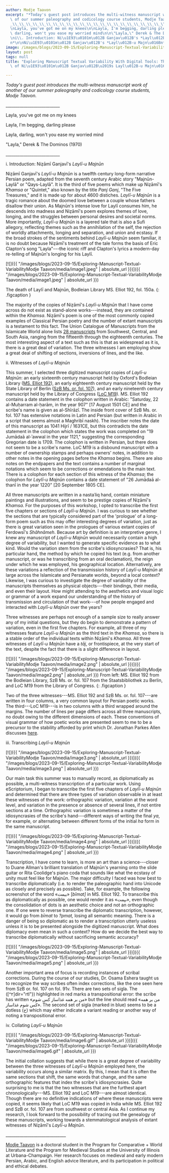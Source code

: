 ```yaml
---
author: Modje Taavon
excerpt: "*Today's guest post introduces the multi-witness manuscript work of another\
  \ of our summer paleography and codicology course students, Modje Taavon.*\n\n\\\
  _\\_\\_\\_\\_\\_\\_\\_\\_\\_\\_\\_\\_\\_\\_\\_\\_\\_\\_\\_\\_\\_\\_\\_\\_\\_\\_\n\
  \nLayla, you've got me on my knees\n\nLayla, I'm begging, darling please\n\nLayla,\
  \ darling, won't you ease my worried mind\n\n\"Layla,\" Derek & The Dominos (1970)\n\
  \ni\\. Introduction: Ni\u1E93\u0101m\u012B Ganjav\u012B's *Layl\u012B-u Majn\u016B\
  n*\n\nNi\u1E93\u0101m\u012B Ganjav\u012B's *Layl\u012B-u Majn\u016Bn*..."
image: /images/blogs/2023-09-15/Exploring-Manuscript-Textual-VariabilityModje Taavon/media/image1.jpeg
layout: post
tags: null
title: "Exploring Manuscript Textual Variability With Digital Tools: The Many Afterlives\
  \ of Ni\u1E93\u0101m\u012B Ganjav\u012B\u2019s Layl\u012B-u Majn\u016Bn"

---
```

*Today's guest post introduces the multi-witness manuscript work of another of our summer paleography and codicology course students, Modje Taavon.*

\_\_\_\_\_\_\_\_\_\_\_\_\_\_\_\_\_\_\_\_\_\_\_\_\_\_\_

Layla, you've got me on my knees

Layla, I'm begging, darling please

Layla, darling, won't you ease my worried mind

"Layla," Derek & The Dominos (1970)

\_\_\_\_\_\_\_\_\_\_\_\_\_\_\_\_\_\_\_\_\_\_\_\_\_\_\_

i\. Introduction: Niẓāmī Ganjavī's *Laylī-u Majnūn*

Niẓāmī Ganjavī's *Laylī-u Majnūn* is a twelfth century long-form narrative Persian poem, adapted from the seventh century Arabic story "Majnūn-Laylā" or "Qays-Laylā". It is the third of five poems which make up Niẓāmī's *Khamsa* or "Quintet," also known by the title *Panj Ganj*, "The Five Treasures," and it is made up for about 4600 distiches. *Laylī-u Majnūn* is a tragic romance about the doomed love between a couple whose fathers disallow their union. As Majnūn's intense love for Laylī consumes him, he descends into madness and Niẓāmī's poem explores themes of love, longing, and the struggles between personal desires and societal norms. More importantly, *Laylī-u Majnūn* is a layered tale that is also a Sufi allegory, reflecting themes such as the annihilation of the self, the rejection of worldly attachments, longing and separation, and union and ecstasy. If the broad strokes of the sentiments behind *Laylī-u Majnūn* seem familiar, it is no doubt because Niẓāmī's treatment of the tale forms the basis of Eric Clapton's song "Layla"---the iconic riff and Clapton's lyrics a modern-day re-telling of Majnūn's longing for his Laylī.

[![]({{ "/images/blogs/2023-09-15/Exploring-Manuscript-Textual-VariabilityModje Taavon/media/image1.jpeg" | absolute_url }})]({{ "/images/blogs/2023-09-15/Exploring-Manuscript-Textual-VariabilityModje Taavon/media/image1.jpeg" | absolute_url }})

The death of Laylī and Majnūn, Bodleian Library MS. Elliot 192, fol. 150a.
{: .figcaption }

The majority of the copies of Niẓāmī's *Laylī-u Majnūn* that I have come across do not exist as stand-alone works---instead, they are contained within the *Khamsa*. Niẓāmī's poem is one of the most commonly copied examples of Classical Persian poetry and the number of extant manuscripts is a testament to this fact. The Union Catalogue of Manuscripts from the Islamicate World alone lists [28 manuscripts](https://www.fihrist.org.uk/catalog/work_20432) from Southwest, Central, and South Asia, ranging from the fifteenth through the eighteenth centuries. The most interesting aspect of a text such as this is that as widespread as it is, there is a great deal of variation. The three witnesses I am employing show a great deal of shifting of sections, inversions of lines, and the like.  

ii\. Witnesses of *Laylī-u Majnūn*

This summer, I selected three digitized manuscript copies of *Laylī-u Majnūn*: an early sixteenth century manuscript held by Oxford's Bodleian Library ([MS. Elliot 192](https://digital.bodleian.ox.ac.uk/objects/ed3dac54-cfc0-43b5-9eb7-6214abe98094/surfaces/665d6738-dd98-4ee0-a0e7-916d9175f7c4/)), an early eighteenth century manuscript held by the State Library of Berlin ([SzB Ms. or. fol. 107](https://mirador.staatsbibliothek-berlin.de/?manifest=https://content.staatsbibliothek-berlin.de/dc/767873440/manifest)), and an early nineteenth century manuscript held by the Library of Congress ([LoC M19](https://www.loc.gov/resource/plmp.m019/?sp=531&st=image)). MS. Elliot 192 contains a date statement in the colophon written in Arabic: "Saturday, 22 al-Muḥarram al-ḥarām, in the year 907" \[17 August 1501 CE\] and the scribe's name is given as al-Shīrāzī. The inside front cover of SzB Ms. or. fol. 107 has extensive notations in Latin and Persian (but written in Arabic in a script that seems almost a Maghribī naskh). The inscriber notes the date of this manuscript as 1041 Hijrī / 1631CE, but this contradicts the date statement in the colophon which states the work was completed on "19 Jumādaā al-ʾawwal in the year 1121," suggesting the corresponding Gregorian date is 1709. The colophon is written in Persian, but there does not seem to be a scribe's name. LoC M19 is a disbound manuscript with a number of ownership stamps and perhaps owners' notes, in addition to other notes in the opening pages before the *Khamsa* begins. There are also notes on the endpapers and the text contains a number of marginal notations which seem to be corrections or emendations to the main text. There is a colophon for each section of this witness of the *Khamsa*; the colophon for *Laylī-u Majnūn* contains a date statement of "26 Jumādaā al-thanī in the year 1220" \[20 September 1805 CE\].

All three manuscripts are written in a nastaʿliq hand, contain miniature paintings and illustrations, and seem to be prestige copies of Niẓāmī's *Khamsa*. For the purposes of this workshop, I opted to transcribe the first five chapters or sections of *Laylī-u Majnūn*. I was curious to see whether the sections that are typically considered part of the 'prologue' of a long-form poem such as this may offer interesting degrees of variation, just as there is great variation seen in the prologues of various extant copies of Ferdowsī's *Shāhnāmeh*. Because art by definition is an interpretive genre, I knew any manuscript of *Laylī-u Majnūn* would necessarily contain a high degree of variability, but I wanted to generate specific evidence as to what kind. Would the variation stem from the scribe's idiosyncrasies? That is, his particular hand, the method by which he copied his text (e.g. from another manuscript, or was he transcribing from an oral declamation), the reign under which he was employed, his geographical location. Alternatively, are these variations a reflection of the transmission history of *Laylī-u Majnūn* at large across the Islamicate and Persianate worlds, beyond a local context? Likewise, I was curious to investigate the degree of variability of the manuscripts themselves as physical objects---their bindings, their media, and even their layout. How might attending to the aesthetics and visual logic or grammar of a work expand our understanding of the history of transmission and circulation of that work---of how people engaged and interacted with *Laylī-u Majnūn* over the years?

Three witnesses are perhaps not enough of a sample size to really answer any of my initial questions, but they do begin to demonstrate a pattern of variation, even in the first five chapters. For example, all three of my witnesses feature *Laylī-u Majnūn* as the third text in the *Khamsa*, so there is a stable order of the individual texts within Niẓāmī's *Khamsa*. All three witnesses of *Laylī-u Majnūn* have a *tāj*, or frontispiece, at the very start of the text, despite the fact that there is a slight difference in layout.

[![]({{ "/images/blogs/2023-09-15/Exploring-Manuscript-Textual-VariabilityModje Taavon/media/image2.png" | absolute_url }})]({{ "/images/blogs/2023-09-15/Exploring-Manuscript-Textual-VariabilityModje Taavon/media/image2.png" | absolute_url }})
From left: MS. Elliot 192 from the Bodleian Library, SzB Ms. or. fol. 107 from the Staatsbibliothek zu Berlin, and LoC M19 from the Library of Congress.
{: .figcaption }


Two of the three witnesses---MS. Elliot 192 and SzB Ms. or. fol. 107---are written in four columns, a very common layout for Persian poetic works. The third---LoC M19---is in two columns with a third wrapped around the margins. The number of lines per page differs across all three manuscripts, no doubt owing to the different dimensions of each. These conventions of visual grammar of how poetic works are presented seem to me to be a precursor to the stability afforded by print which Dr. Jonathan Parkes Allen discusses [here](https://openiti.org/2023/08/22/Exploring-Manuscript-Textual-Variability.html).

iii\. Transcribing *Laylī-u Majnūn*

[![]({{ "/images/blogs/2023-09-15/Exploring-Manuscript-Textual-VariabilityModje Taavon/media/image3.png" | absolute_url }})]({{ "/images/blogs/2023-09-15/Exploring-Manuscript-Textual-VariabilityModje Taavon/media/image3.png" | absolute_url }})

Our main task this summer was to manually record, as diplomatically as possible, a multi-witness transcription of a particular work. Using eScriptorium, I began to transcribe the first five chapters of *Laylī-u Majnūn* and determined that there are three types of variation observable in at least these witnesses of the work: orthographic variation, variation at the word level, and variation in the presence or absence of several lines, if not entire sections at a time. Orthographic variation is sometimes a matter of the idiosyncrasies of the scribe's hand---different ways of writing the final *ya*, for example, or alternating between different forms of the initial *ha* form in the same manuscript.

[![]({{ "/images/blogs/2023-09-15/Exploring-Manuscript-Textual-VariabilityModje Taavon/media/image4.png" | absolute_url }})]({{ "/images/blogs/2023-09-15/Exploring-Manuscript-Textual-VariabilityModje Taavon/media/image4.png" | absolute_url }})

Transcription, I have come to learn, is more an art than a science---closer to Duane Allman's brilliant translation of Majnūn's yearning onto the slide guitar or Rita Coolidge's piano coda that sounds like what the ecstasy of unity must feel like for Majnūn. The major difficulty I faced was how best to transcribe diplomatically (i.e. to render the paleographic hand into Unicode as closely and precisely as possible). Take, for example, the following screenshot of the word «بیمت» \[*bīmat\]* in MS. Elliot 192. To transcribe this as diplomatically as possible, one would render it as «ٮپمت», even though the consolidation of dots is an aesthetic choice and not an orthographic one. If one were to reverse transcribe the diplomatic transcription, however, it would go from *bīmat* to *?pmat,* losing all semantic meaning. There is a danger of being so diplomatic as to render a transcription utterly useless unless it is to be presented alongside the digitized manuscript. What does diplomacy even mean in such a context? How do we decide the best way to transcribe diplomatically without sacrificing semantic accuracy?

[![]({{ "/images/blogs/2023-09-15/Exploring-Manuscript-Textual-VariabilityModje Taavon/media/image5.png" | absolute_url }})]({{ "/images/blogs/2023-09-15/Exploring-Manuscript-Textual-VariabilityModje Taavon/media/image5.png" | absolute_url }})

Another important area of focus is recording instances of scribal corrections. During the course of our studies, Dr. Osama Eshera taught us to recognize the way scribes often index corrections, like the one seen here from SzB or. fol. 107 on fol. 91v. There are two sets of sigla. The ([^۲]dir="rtl"}) highlighted in red marks a transpositional error: the scribe has written «من بر همه غذاساز کس شوم» but the line should read «من بر همه کس شوم غذاساز». The second set of sigla (marked in blue) seems to be a dotless (خ) which may either indicate a variant reading or another way of noting a transpositional error.

iv\. Collating *Laylī-u Majnūn*

[![]({{ "/images/blogs/2023-09-15/Exploring-Manuscript-Textual-VariabilityModje Taavon/media/image6.gif" | absolute_url }})]({{ "/images/blogs/2023-09-15/Exploring-Manuscript-Textual-VariabilityModje Taavon/media/image6.gif" | absolute_url }})

The initial collation suggests that while there is a great degree of variability between the three witnesses of *Laylī-u Majnūn* employed here, the variability occurs along a similar matrix. By this, I mean that it is often the same sections that shift, the same words that change, and the same orthographic features that index the scribe's idiosyncrasies. Quite surprising to me is that the two witnesses that are the furthest apart chronologically---MS. Elliot 192 and LoC M19---are almost identical. Though there are no definitive indications of where these manuscripts were copied, it seems likely that LoC M19 was copied in India while MS. Elliot 192 and SzB or. fol. 107 are from southwest or central Asia. As I continue my research, I look forward to the possibility of tracing out the genealogy of these manuscripts, working towards a stemmatological analysis of extant witnesses of Niẓāmī's *Laylī-u Majnūn*.

\_\_\_\_\_\_\_\_\_\_\_\_\_\_\_\_\_\_\_\_\_\_\_\_\_\_\_\_\_\_

[Modje Taavon](https://medieval.illinois.edu/directory/profile/mtaavon2) is a doctoral student in the Program for Comparative + World Literature and the Program for Medieval Studies at the University of Illinois at Urbana-Champaign. Her research focuses on medieval and early modern Persian, Arabic, and English advice literature, and its participation in political and ethical debates.
